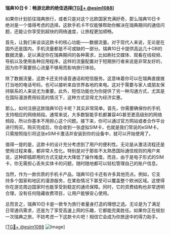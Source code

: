 **瑞典10日卡：畅游北欧的绝佳选择[[TG💪+ @esim1088](https://t.me/s/esim1088)]**

如果你计划前往瑞典旅行，或者只是对这个北欧国家充满好奇，那么瑞典10日卡绝对是一个值得考虑的选择。这款手机卡不仅能够帮助你解决在瑞典期间的通信问题，还能让你享受到超快的网络速度，让旅程更加顺畅。

首先，让我们来谈谈这款卡的核心功能——数据流量。对于现代人来说，无论是在国外还是国内，手机流量都是不可或缺的一部分。瑞典10日卡提供高达几十GB的数据流量，足以满足你在瑞典期间的各种需求，比如刷社交媒体、观看在线视频、导航以及使用各种应用程序。这样的流量配置对于短期旅行者来说是非常友好的，因为你不需要担心流量不够用而影响旅行体验。

除了数据流量，这款卡还支持语音通话和短信服务。这意味着你可以在瑞典直接拨打当地的电话号码，也可以接听来自世界各地的来电。这对于需要与家人或朋友保持联系的人来说尤为重要。此外，短信功能也为你提供了另一种沟通方式，尤其是在国际漫游费用较高的情况下，这种方式显得尤为经济实惠。

那么，如何注册这款瑞典10日卡呢？其实非常简单。首先，你需要确保你的手机支持相应的网络频段。通常来说，大多数智能手机都兼容4G甚至更高级别的网络频段，所以你基本不用担心这个问题。接下来，你可以通过官方网站或者合作平台进行购买。购买完成后，你会收到一张虚拟SIM卡，也就是我们常说的eSIM卡。只需按照指引将这张eSIM卡激活并安装到你的设备中，就可以开始使用了。

值得一提的是，这款卡的设计充分考虑到了用户的便利性。无论是从激活流程还是使用过程来看，都非常人性化。特别是对于那些不太熟悉国际通信规则的用户来说，这种即插即用的方式无疑大大降低了操作难度。而且，由于是电子形式的SIM卡，你无需担心丢失实体卡的问题，随时随地都可以轻松管理自己的账户信息。

当然，作为一款优质的手机卡产品，瑞典10日卡还有许多其他亮点。例如，它支持多个国家和地区的漫游服务，在某些情况下甚至可以覆盖整个欧洲区域。这使得你在游览周边国家时也能享受到稳定的通讯保障。同时，它的资费结构也非常透明合理，没有任何隐藏收费项目，让用户能够安心使用。

总而言之，瑞典10日卡是一款专为旅行者量身打造的理想之选。无论是为了满足日常通讯需求，还是为了享受高速上网的乐趣，它都能完美胜任。如果你正在规划一次瑞典之旅，不妨考虑一下这款卡片吧！相信它会成为你旅途中的得力助手。

[[TG💪+ @esim1088](https://t.me/s/esim1088) ![Image](https://i.postimg.cc/4NQfJmqS/Snipaste-2025-05-13-00-14-12.png)]